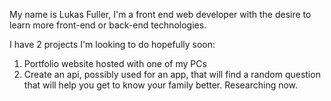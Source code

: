 My name is Lukas Fuller, I'm a front end web developer with the desire to learn more front-end or back-end technologies.

I have 2 projects I'm looking to do hopefully soon:
1) Portfolio website hosted with one of my PCs
2) Create an api, possibly used for an app, that will find a random question that will help you get to know your family better. Researching now.
